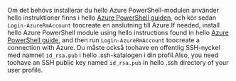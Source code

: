 <span data-ttu-id="fc8bf-101">Om det behövs installerar du hello Azure PowerShell-modulen använder hello instruktioner finns i hello [Azure PowerShell guiden](https://docs.microsoft.com/powershell/azureps-cmdlets-docs/), och kör sedan `Login-AzureRmAccount` toocreate en anslutning till Azure.</span><span class="sxs-lookup"><span data-stu-id="fc8bf-101">If needed, install hello Azure PowerShell module using hello instructions found in hello [Azure PowerShell guide](https://docs.microsoft.com/powershell/azureps-cmdlets-docs/), and then run `Login-AzureRmAccount` toocreate a connection with Azure.</span></span> <span data-ttu-id="fc8bf-102">Du måste också toohave en offentlig SSH-nyckel med namnet `id_rsa.pub` i hello .ssh-katalogen i din profil.</span><span class="sxs-lookup"><span data-stu-id="fc8bf-102">Also, you need toohave an SSH public key named `id_rsa.pub` in hello .ssh directory of your user profile.</span></span>

